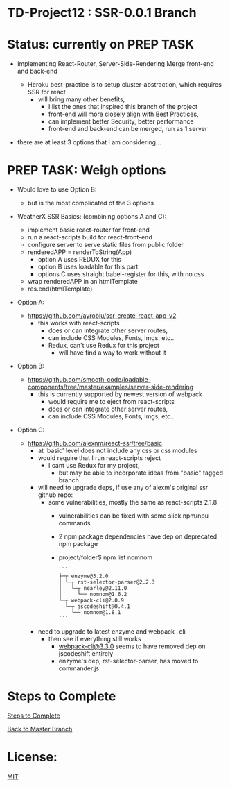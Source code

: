 # TD-Project12 : SSR-0.0.1 Branch

# Status: currently on PREP TASK

  - implementing React-Router, Server-Side-Rendering Merge front-end and back-end
    - Heroku best-practice is to setup cluster-abstraction, which requires SSR for react
      - will bring many other benefits,
        - I list the ones that inspired this branch of the project
        - front-end will more closely align with Best Practices,
        - can implement better Security, better performance
        - front-end and back-end can be merged, run as 1 server

  - there are at least 3 options that I am considering...

# PREP TASK: Weigh options

- Would love to use Option B:
  - but is the most complicated of the 3 options

- WeatherX SSR Basics: (combining options A and C):
  - implement basic react-router for front-end
  - run a react-scripts build for react-front-end
  - configure server to serve static files from public folder
  - renderedAPP = renderToString(App)
    - option A uses REDUX for this
    - option B uses loadable for this part
    - options C uses straight babel-register for this, with no css
  - wrap renderedAPP in an htmlTemplate
  - res.end(htmlTemplate)

- Option A:
  - https://github.com/ayroblu/ssr-create-react-app-v2
    - this works with react-scripts
      - does or can integrate other server routes,
      - can include CSS Modules, Fonts, Imgs, etc..
      - Redux, can't use Redux for this project
        - will have find a way to work without it


- Option B:
  - https://github.com/smooth-code/loadable-components/tree/master/examples/server-side-rendering
    - this is currently supported by newest version of webpack
      - would require me to eject from react-scripts
      - does or can integrate other server routes,
      - can include CSS Modules, Fonts, Imgs, etc..

- Option C:
  - https://github.com/alexnm/react-ssr/tree/basic
    - at 'basic' level does not include any css or css modules
    - would require that I run react-scripts reject
      - I cant use Redux for my project,
        - but may be able to incorporate ideas from "basic" tagged branch  
    - will need to upgrade deps, if use any of alexm's original ssr github repo:
      - some vulnerabilities, mostly the same as react-scripts 2.1.8
        - vulnerabilities can be fixed with some slick npm/npu commands
        - 2 npm package dependencies have dep on deprecated npm package
        - project/folder$ npm list nomnom

              ```
              ├─┬ enzyme@3.2.0
              │ └─┬ rst-selector-parser@2.2.3
              │   └─┬ nearley@2.11.0
              │     └── nomnom@1.6.2
              └─┬ webpack-cli@2.0.9
                └─┬ jscodeshift@0.4.1
                  └── nomnom@1.8.1
              ```

    - need to upgrade to latest enzyme and webpack -cli
      - then see if everything still works
        - webpack-cli@3.3.0 seems to have removed dep on jscodeshift entirely
        - enzyme's dep, rst-selector-parser, has moved to commander.js



# Steps to Complete

 [Steps to Complete](./SSR.md)

[Back to Master Branch](https://github.com/pereznetworks/TD-Project12/tree/master)

# License:

[MIT](https://github.com/pereznetworks/TD-Project12/blob/master/LICENSE)
